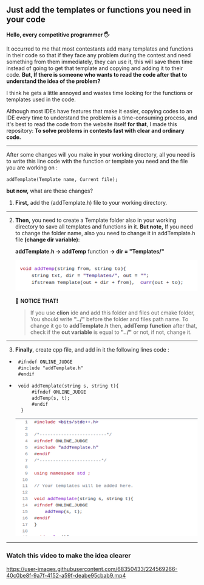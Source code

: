 ## Just add the templates or functions you need in your code

**Hello, every competitive programmer 🖐**

It occurred to me that most contestants add many templates and functions in their code so that if they face any problem during the contest and need something from them immediately, they can use it, this will save them time instead of going to get that template and copying and adding it to their code. **But, If there is someone who wants to read the code after that to understand the idea of the problem?** 

I think he gets a little annoyed and wastes time looking for the functions or templates used in the code.

Although most IDEs have features that make it easier, copying codes to an IDE every time to understand the problem is a time-consuming process, and it's best to read the code from the website itself **for that**, I made this repository: **To solve problems in contests fast with clear and ordinary code.**

----

After some changes will you make in your working  directory, all you need is to write this line code with the function or template you need and the file you are working on : 

    addTemplate(Template name, Current file);

**but now,** what are these changes?

1. **First,** add the (addTemplate.h) file to your working directory. 

---

2. **Then,** you need to create a Template folder also in your working directory to save all templates and functions in it.
**But note,** If you need to change the folder name, also you need to change it in addTemplate.h file **(change dir variable)**:

    **addTemplate.h &rarr; addTemp** function **&rarr; dir = "Templates/"**
    
    <img src="images/changeDir.png"  width="550"/>  
    
    🔴 **NOTICE THAT!**
    > If you use **clion** ide and add this folder and files out cmake folder, You should write **"../"** before the folder and files path name.
    To change it go to
        **addTemplate.h** then, **addTemp function** after that, check if the **out variable** is equal to **"../"** or not, if not, change it.

----

3. **Finally**, create cpp file, and add in it the following lines code : 
 -
        #ifndef ONLINE_JUDGE
        #include "addTemplate.h"
        #endif

- 
       void addTemplate(string s, string t){ 
            #ifndef ONLINE_JUDGE
            addTemp(s, t);
            #endif
        }

    <img src="images/code.png"  width="600"/>  
    
----

### Watch this video to make the idea clearer 
https://user-images.githubusercontent.com/68350433/224569266-40c0be8f-9a7f-4152-a59f-deabe95cbab9.mp4



